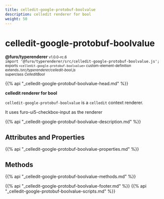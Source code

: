 ```yaml
---
title: celledit-google-protobuf-boolvalue
description: celledit renderer for bool
weight: 50
---
```


# celledit-google-protobuf-boolvalue
**@furo/typerenderer** <small>v1.0.0-rc.6</small>
<br>`import '@furo/typerenderer/src/celledit-google-protobuf-boolvalue.js';`<small>
<br>exports `<celledit-google-protobuf-boolvalue>` custom-element-definition
<br>extends */src/typerenderer/celledit-bool.js*
<br>superclass *CelleditBool*</small>

{{% api "_celledit-google-protobuf-boolvalue-head.md" %}}

**celledit renderer for bool**

`celledit-google-protobuf-boolvalue` is a `celledit` context renderer.

It uses furo-ui5-checkbox-input as the renderer

{{% api "_celledit-google-protobuf-boolvalue-description.md" %}}


## Attributes and Properties
{{% api "_celledit-google-protobuf-boolvalue-properties.md" %}}



## Methods
{{% api "_celledit-google-protobuf-boolvalue-methods.md" %}}





{{% api "_celledit-google-protobuf-boolvalue-footer.md" %}}
{{% api "_celledit-google-protobuf-boolvalue-scripts.md" %}}
